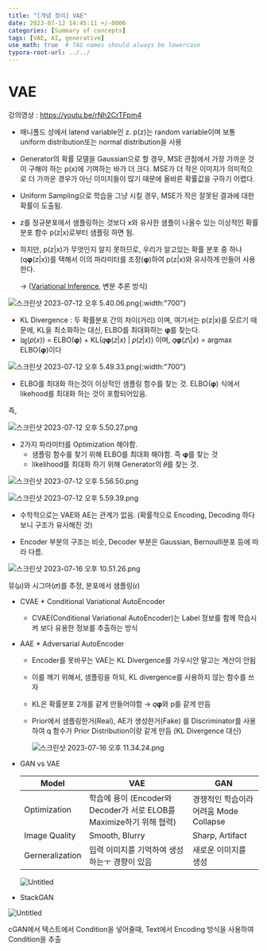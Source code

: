 ```yaml
---
title: "[개념 정리] VAE"
date: 2023-07-12 14:45:11 +/-0000
categories: [Summary of concepts]
tags: [VAE, AI, generative]   
use_math: true  # TAG names should always be lowercase
typora-root-url: ../../
---
```


# VAE

강의영상 : https://youtu.be/rNh2CrTFpm4

* 매니폴드 상에서 latend variable인 z. p(z)는 random variable이며 보통 uniform distribution또는 normal distribution을 사용

* Generator의 확률 모델을 Gaussian으로 할 경우, MSE 관점에서 가장 가까운 것이 구해야 하는 p(x)에 기여하는 바가 더 크다. MSE가 더 작은 이미지가 의미적으로 더 가까운 경우가 아닌 이미지들이 많기 때문에 올바른 확률값을 구하기 어렵다.

* Uniform Sampling으로 학습을 그냥 시킬 경우, MSE가 작은 잘못된 결과에 대한 확률이 도출됨.

* z를 정규분포에서 샘플링하는 것보다 x와 유사한 샘플이 나올수 있는 이상적인 확률분포 함수 p(z\|x)로부터 샘플링 하면 됨. 
* 하지만, p(z\|x)가 무엇인지 알지 못하므로, 우리가 알고있는 확률 분포 중 하나(q𝛗(z\|x))를 택해서 이의 파라미터를 조정(𝛗)하여 p(z\|x)와 유사하게 만들어 사용한다. 
  
    -> ([Variational Inference](https://ratsgo.github.io/generative%20model/2017/12/19/vi/), 변분 추론 방식)

![스크린샷 2023-07-12 오후 5.40.06.png](/assets/img/VAE/Relationship.png){:width:"700"}


* KL Divergence : 두 확률분포 간의 차이(거리) 이며, 여기서는 p(z\|x)를 모르기 때문에, KL을 최소화하는 대신, ELBO를 최대화하는 𝛗를 찾는다.
* ㏒(𝑝(𝑥)) = ELBO(𝛗) + KL(𝑞𝛗(𝑧\|𝑥) \| 𝑝(𝑧\|𝑥)) 이며, 𝑞𝛗(𝑧\\|𝑥) = argmax ELBO(𝛗)이다
  

![스크린샷 2023-07-12 오후 5.49.33.png](/assets/img/VAE/ELBO.png){:width:"700"}
    
* ELBO를 최대화 하는것이 이상적인 샘플링 함수를 찾는 것. ELBO(𝛗) 식에서 likehood를 최대화 하는 것이 포함되어있음.

즉, 

![스크린샷 2023-07-12 오후 5.50.27.png](/assets/img/VAE/1.png)

* 2가지 파라미터를 Optimization 해야함.
    * 샘플링 함수를 찾기 위해 ELBO를 최대화 해야함. 즉 𝛗를 찾는 것
    * likelihood를 최대화 하기 위해 Generator의 𝜃를 찾는 것.

![스크린샷 2023-07-12 오후 5.56.50.png](/assets/img/VAE/2.png)

![스크린샷 2023-07-12 오후 5.59.39.png](/assets/img/VAE/3.png)

* 수학적으로는 VAE와 AE는 관계가 없음. (확률적으로 Encoding, Decoding 하다보니 구조가 유사해진 것)

* Encoder 부분의 구조는 비슷, Decoder 부분은 Gaussian, Bernoulli분포 등에 따라 다름.

![스크린샷 2023-07-16 오후 10.51.26.png](/assets/img/VAE/4.png)

뮤(μ)와 시그마(𝜎)를 추정, 분포에서 샘플링(𝜖)

* CVAE * Conditional Variational AutoEncoder
    * CVAE(Conditional Variational AutoEncoder)는 Label 정보를 함께 학습시켜 보다 유용한 정보를 추출하는 방식

* AAE * Adversarial AutoEncoder
    * Encoder를 못바꾸는 VAE는 KL Divergence를 가우시안 말고는 계산이 안됨
    * 이를 깨기 위해서, 샘플링을 하되, KL divergence를 사용하지 않는 함수를 쓰자
    * KL은 확률분포 2개를 같게 만들어야함 → 𝑞𝛗와 p를 같게 만듬
    * Prior에서 샘플링한거(Real), AE가 생성한거(Fake) 를 Discriminator를 사용하여 q 함수가 Prior Distribution이랑 같게 만듬 (KL Divergence 대신)
      
        ![스크린샷 2023-07-16 오후 11.34.24.png](/assets/img/VAE/5.png)
    
* GAN vs VAE
  
  
    | Model | VAE | GAN |
    | --- | --- | --- |
    | Optimization | 학습에 용이 (Encoder와 Decoder가 서로 ELOB를 Maximize하기 위해 협력)| 경쟁적인 학습이라 어려움 Mode Collapse |
    | Image Quality | Smooth, Blurry | Sharp, Artifact |
    | Gerneralization | 입력 이미지를 기억하여 생성하는ㅜ   경향이 있음 | 새로운 이미지를 생성 |
    
    ![Untitled](/assets/img/VAE/Untitled.png)
    
* StackGAN

![Untitled](/assets/img/VAE/Untitled1.png)

cGAN에서 텍스트에서 Condition을 넣어줄때, Text에서 Encoding 방식을 사용하여 Condition을 추출
